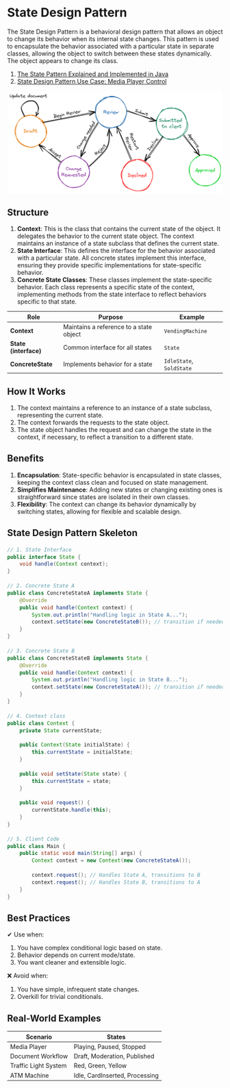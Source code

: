 # State Design Pattern

The State Design Pattern is a behavioral design pattern that allows an object to change its behavior when its internal state changes. This pattern is used to encapsulate the behavior associated with a particular state in separate classes, allowing the object to switch between these states dynamically. The object appears to change its class.

1. [The State Pattern Explained and Implemented in Java](https://youtu.be/abX4xzaAsoc)
2. [State Design Pattern Use Case: Media Player Control](https://medium.com/@mehar.chand.cloud/state-design-pattern-use-case-media-player-control-691782fd6f8c)

![state_pattern_example.png](../../images/state_pattern_example.png)

## Structure

1. **Context**: This is the class that contains the current state of the object. It delegates the behavior to the current state object. The context maintains an instance of a state subclass that defines the current state.
2. **State Interface**: This defines the interface for the behavior associated with a particular state. All concrete states implement this interface, ensuring they provide specific implementations for state-specific behavior.
3. **Concrete State Classes**: These classes implement the state-specific behavior. Each class represents a specific state of the context, implementing methods from the state interface to reflect behaviors specific to that state.

| Role                  | Purpose                                 | Example                  |
| --------------------- | --------------------------------------- | ------------------------ |
| **Context**           | Maintains a reference to a state object | `VendingMachine`         |
| **State (interface)** | Common interface for all states         | `State`                  |
| **ConcreteState**     | Implements behavior for a state         | `IdleState`, `SoldState` |


## How It Works

1. The context maintains a reference to an instance of a state subclass, representing the current state.
2. The context forwards the requests to the state object.
3. The state object handles the request and can change the state in the context, if necessary, to reflect a transition to a different state.

## Benefits

1. **Encapsulation**: State-specific behavior is encapsulated in state classes, keeping the context class clean and focused on state management.
2. **Simplifies Maintenance**: Adding new states or changing existing ones is straightforward since states are isolated in their own classes.
3. **Flexibility**: The context can change its behavior dynamically by switching states, allowing for flexible and scalable design.

## State Design Pattern Skeleton
```java
// 1. State Interface
public interface State {
    void handle(Context context);
}

// 2. Concrete State A
public class ConcreteStateA implements State {
    @Override
    public void handle(Context context) {
        System.out.println("Handling logic in State A...");
        context.setState(new ConcreteStateB()); // transition if needed
    }
}

// 3. Concrete State B
public class ConcreteStateB implements State {
    @Override
    public void handle(Context context) {
        System.out.println("Handling logic in State B...");
        context.setState(new ConcreteStateA()); // transition if needed
    }
}

// 4. Context class
public class Context {
    private State currentState;

    public Context(State initialState) {
        this.currentState = initialState;
    }

    public void setState(State state) {
        this.currentState = state;
    }

    public void request() {
        currentState.handle(this);
    }
}

// 5. Client Code
public class Main {
    public static void main(String[] args) {
        Context context = new Context(new ConcreteStateA());

        context.request(); // Handles State A, transitions to B
        context.request(); // Handles State B, transitions to A
    }
}

```

## Best Practices

✔ Use when:

1. You have complex conditional logic based on state.
2. Behavior depends on current mode/state.
3. You want cleaner and extensible logic.

❌ Avoid when:

1. You have simple, infrequent state changes.
2. Overkill for trivial conditionals.

## Real-World Examples

| Scenario             | States                         |
| -------------------- | ------------------------------ |
| Media Player         | Playing, Paused, Stopped       |
| Document Workflow    | Draft, Moderation, Published   |
| Traffic Light System | Red, Green, Yellow             |
| ATM Machine          | Idle, CardInserted, Processing |
